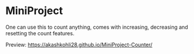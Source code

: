 # MiniProject
One can use this to count anything, comes with increasing, decreasing and resetting the count features.

Preview: https://akashkohli28.github.io/MiniProject-Counter/
